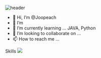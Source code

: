 ![header](https://capsule-render.vercel.app/api?type=waving&color=auto&height=200&section=header&text=Hello&desc=I'm%20Chan%20Joo%20Lee&fontSize=70&descSize=30)

- 👋 Hi, I’m @Joopeach
- 👀 I’m
- 🌱 I’m currently learning ... JAVA, Python
- 💞️ I’m looking to collaborate on ...
- 📫 How to reach me ...

<!---
Joopeach/Joopeach is a ✨ special ✨ repository because its `README.md` (this file) appears on your GitHub profile.
You can click the Preview link to take a look at your changes.
--->

Skills
 <img src="https://img.shields.io/badge/Eclipse IDE-2C2255?style=plastic&logo=Eclipse&logoColor=white"/>
